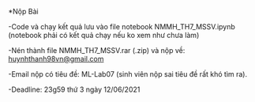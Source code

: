 *Nộp Bài

-Code và chạy kết quả lưu vào file notebook NMMH_TH7_MSSV.ipynb (notebook phải có kết quả chạy nếu ko xem như chưa làm)

-Nén thành file NMMH_TH7_MSSV.rar (.zip) và nộp về: huynhthanh98vn@gmail.com

-Email nộp có tiêu đề: ML-Lab07 (sinh viên nộp sai tiêu đề rất khó tìm ra).

-Deadline: 23g59 thứ 3 ngày 12/06/2021
